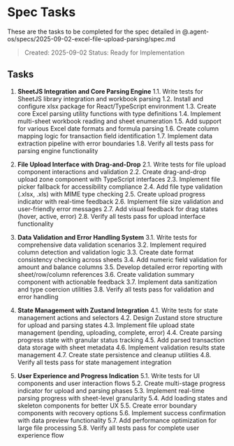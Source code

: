 # Spec Tasks

These are the tasks to be completed for the spec detailed in @.agent-os/specs/2025-09-02-excel-file-upload-parsing/spec.md

> Created: 2025-09-02
> Status: Ready for Implementation

## Tasks

1. **SheetJS Integration and Core Parsing Engine**
   1.1. Write tests for SheetJS library integration and workbook parsing
   1.2. Install and configure xlsx package for React/TypeScript environment
   1.3. Create core Excel parsing utility functions with type definitions
   1.4. Implement multi-sheet workbook reading and sheet enumeration
   1.5. Add support for various Excel date formats and formula parsing
   1.6. Create column mapping logic for transaction field identification
   1.7. Implement data extraction pipeline with error boundaries
   1.8. Verify all tests pass for parsing engine functionality

2. **File Upload Interface with Drag-and-Drop**
   2.1. Write tests for file upload component interactions and validation
   2.2. Create drag-and-drop upload zone component with TypeScript interfaces
   2.3. Implement file picker fallback for accessibility compliance
   2.4. Add file type validation (.xlsx, .xls) with MIME type checking
   2.5. Create upload progress indicator with real-time feedback
   2.6. Implement file size validation and user-friendly error messages
   2.7. Add visual feedback for drag states (hover, active, error)
   2.8. Verify all tests pass for upload interface functionality

3. **Data Validation and Error Handling System**
   3.1. Write tests for comprehensive data validation scenarios
   3.2. Implement required column detection and validation logic
   3.3. Create date format consistency checking across sheets
   3.4. Add numeric field validation for amount and balance columns
   3.5. Develop detailed error reporting with sheet/row/column references
   3.6. Create validation summary component with actionable feedback
   3.7. Implement data sanitization and type coercion utilities
   3.8. Verify all tests pass for validation and error handling

4. **State Management with Zustand Integration**
   4.1. Write tests for state management actions and selectors
   4.2. Design Zustand store structure for upload and parsing states
   4.3. Implement file upload state management (pending, uploading, complete, error)
   4.4. Create parsing progress state with granular status tracking
   4.5. Add parsed transaction data storage with sheet metadata
   4.6. Implement validation results state management
   4.7. Create state persistence and cleanup utilities
   4.8. Verify all tests pass for state management integration

5. **User Experience and Progress Indication**
   5.1. Write tests for UI components and user interaction flows
   5.2. Create multi-stage progress indicator for upload and parsing phases
   5.3. Implement real-time parsing progress with sheet-level granularity
   5.4. Add loading states and skeleton components for better UX
   5.5. Create error boundary components with recovery options
   5.6. Implement success confirmation with data preview functionality
   5.7. Add performance optimization for large file processing
   5.8. Verify all tests pass for complete user experience flow